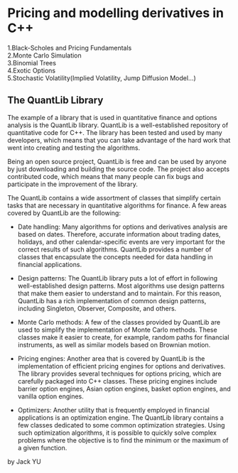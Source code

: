 # Pricing and modelling derivatives in C++
1.Black-Scholes and Pricing Fundamentals<br>
2.Monte Carlo Simulation<br>
3.Binomial Trees<br>
4.Exotic Options<br>
5.Stochastic Volatility(Implied Volatility, Jump Diffusion Model...)


## The QuantLib Library ##
The example of a library that is used in quantitative finance and options analysis is the QuantLib library. QuantLib is a well-established repository of quantitative code for C++. The library has been tested and used by many developers, which means that you can take advantage of the hard work that went into creating and testing the algorithms.<br />

Being an open source project, QuantLib is free and can be used by anyone by just downloading and building the source code. The project also accepts contributed code, which means that many people can fix bugs and participate in the improvement of the library.<br />

The QuantLib contains a wide assortment of classes that simplify certain tasks that are necessary in quantitative algorithms for finance. A few areas covered by QuantLib are the following:<br />

- Date handling: Many algorithms for options and derivatives analysis are based on dates. Therefore, accurate information about trading dates, holidays, and other calendar-specific events are very important for the correct results of such algorithms. QuantLib provides a number of classes that encapsulate the concepts needed for data handling in financial applications.

- Design patterns: The QuantLib library puts a lot of effort in following well-established design patterns. Most algorithms use design patterns that make them easier to understand and to maintain. For this reason, QuantLib has a rich implementation of common design patterns, including Singleton, Observer, Composite, and others.
- Monte Carlo methods: A few of the classes provided by QuantLib
are used to simplify the implementation of Monte Carlo methods. These classes make it easier to create, for example, random paths for financial instruments, as well as similar models based on Brownian motion.
- Pricing engines: Another area that is covered by QuantLib is
the implementation of efficient pricing engines for options and derivatives. The library provides several techniques for options pricing, which are carefully packaged into C++ classes. These pricing engines include barrier option engines, Asian option engines, basket option engines, and vanilla option engines.
- Optimizers: Another utility that is frequently employed in financial applications is an optimization engine. The QuantLib library contains a few classes dedicated to some common optimization strategies. Using such optimization algorithms, it is possible to quickly solve complex problems where the objective is to find the minimum or the maximum of a given function.

 
by Jack YU

